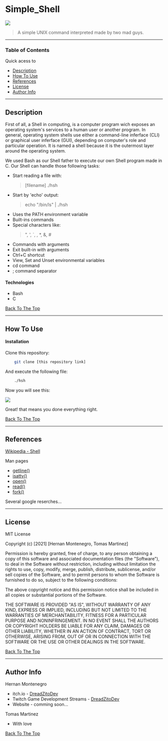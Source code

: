 # Simple_Shell

![](https://photos.google.com/u/4/search/_tra_/photo/AF1QipN4PhxNhPnWaYQc7amLi7yF7bd2eBPzHM-3_MZH?hl=es)

> A simple UNIX command interpreted made by two mad guys.

---

### Table of Contents
Quick acess to

- [Description](#description)
- [How To Use](#how-to-use)
- [References](#references)
- [License](#license)
- [Author Info](#author-info)

---

## Description

First of all, a Shell in computing, is a computer program wich exposes an operating system's services to a human user or another program. In general, operating system shells use either a command-line inferface (CLI) or graphical user inferface (GUI), depending on computer's role and particular operation. It is named a shell because it is the outermost layer around the operating system.

We used Bash as our Shell father to execute our own Shell program made in C. Our Shell can handle those following tasks:
- Start reading a file  with:
    >[filename] ./hsh
- Start by 'echo' output:
    > echo "/bin/ls" | ./hsh
- Uses the PATH environment variable
- Built-ins commands
- Special characters like:
    > ", ', `, \, *, &, #
- Commands with arguments
- Exit built-in with arguments
- Ctrl+C shortcut
- View, Set and Unset environmental variables
- cd command
- ; command separator

#### Technologies

- Bash
- C

[Back To The Top](#Simple_Shell)

---

## How To Use

#### Installation
Clone this repository:
```bash
    git clone [this repository link]
```
And execute the following file:
```bash
    ./hsh
```
Now you will see this:

![](https://photos.google.com/u/4/search/_tra_/photo/AF1QipPS3KqC9AEM5PgofC7R6B2RB1OIeE_iAed4opxW)

Great! that means you done everything right.

[Back To The Top](#Simple_Shell)

---

## References
[Wikipedia - Shell](https://en.wikipedia.org/wiki/Shell_(computing))


Man pages

- [getline()](https://man7.org/linux/man-pages/man3/getline.3.html)
- [isatty()](https://man7.org/linux/man-pages/man3/isatty.3.html)
- [open()](https://man7.org/linux/man-pages/man2/open.2.html)
- [read()](https://man7.org/linux/man-pages/man2/read.2.html)
- [fork()](https://man7.org/linux/man-pages/man2/fork.2.html)

Several google reserches...

---

## License 

MIT License

Copyright (c) [2021] [Hernan Montenegro, Tomas Martinez]

Permission is hereby granted, free of charge, to any person obtaining a copy
of this software and associated documentation files (the "Software"), to deal
in the Software without restriction, including without limitation the rights
to use, copy, modify, merge, publish, distribute, sublicense, and/or sell
copies of the Software, and to permit persons to whom the Software is
furnished to do so, subject to the following conditions:

The above copyright notice and this permission notice shall be included in all
copies or substantial portions of the Software.

THE SOFTWARE IS PROVIDED "AS IS", WITHOUT WARRANTY OF ANY KIND, EXPRESS OR
IMPLIED, INCLUDING BUT NOT LIMITED TO THE WARRANTIES OF MERCHANTABILITY,
FITNESS FOR A PARTICULAR PURPOSE AND NONINFRINGEMENT. IN NO EVENT SHALL THE
AUTHORS OR COPYRIGHT HOLDERS BE LIABLE FOR ANY CLAIM, DAMAGES OR OTHER
LIABILITY, WHETHER IN AN ACTION OF CONTRACT, TORT OR OTHERWISE, ARISING FROM,
OUT OF OR IN CONNECTION WITH THE SOFTWARE OR THE USE OR OTHER DEALINGS IN THE
SOFTWARE.

[Back To The Top](#Simple_Shell)

---

## Author Info
Hernan Montenegro
- itch.io - [DreadZitoDev](https://dreadzitodev.itch.io)
- Twitch Game Development Streams - [DreadZitoDev](https://dreadzitodev.itch.io)
- Website - comming soon...

Tomas Martinez
- With love

[Back To The Top](#Simple_Shell)
